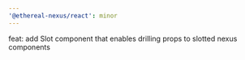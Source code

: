 ```yaml
---
'@ethereal-nexus/react': minor
---
```


feat: add Slot component that enables drilling props to slotted nexus components
